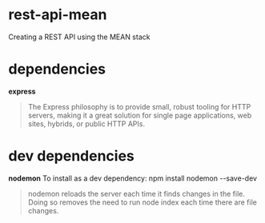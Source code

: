 # rest-api-mean
Creating a REST API using the MEAN stack

# dependencies
**express**
> The Express philosophy is to provide small, robust tooling for HTTP servers, making it a great solution for single page applications, web sites, hybrids, or public HTTP APIs.   

# dev dependencies
**nodemon**
To install as a dev dependency:
npm install nodemon --save-dev
> nodemon reloads the server each time it finds changes in the file. Doing so removes the need to run node index each time there are file changes.
